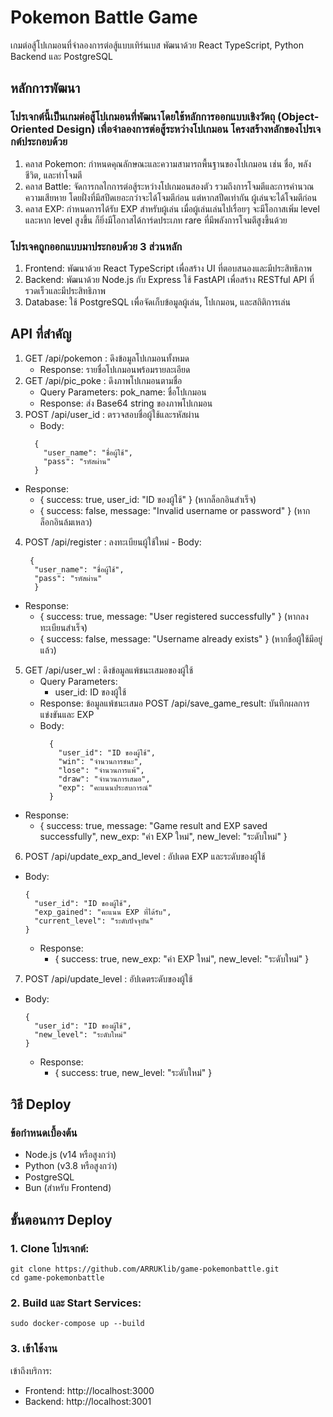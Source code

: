 # Pokemon Battle Game
เกมต่อสู้โปเกมอนที่จำลองการต่อสู้แบบเทิร์นเบส พัฒนาด้วย React TypeScript, Python Backend และ PostgreSQL


## หลักการพัฒนา
  ### โปรเจกต์นี้เป็นเกมต่อสู้โปเกมอนที่พัฒนาโดยใช้หลักการออกแบบเชิงวัตถุ (Object-Oriented Design) เพื่อจำลองการต่อสู้ระหว่างโปเกมอน โครงสร้างหลักของโปรเจกต์ประกอบด้วย
  1. คลาส Pokemon: กำหนดคุณลักษณะและความสามารถพื้นฐานของโปเกมอน เช่น ชื่อ, พลังชีวิต, และท่าโจมตี
  2. คลาส Battle: จัดการกลไกการต่อสู้ระหว่างโปเกมอนสองตัว รวมถึงการโจมตีและการคำนวณความเสียหาย โดยฝั่งที่มีสปีดเยอะกว่าจะได้โจมตีก่อน แต่หากสปีดเท่ากัน ผู้เล่นจะได้โจมตีก่อน
  3. คลาส EXP: กำหนดการได้รับ EXP สำหรับผู้เล่น เมื่อผู้เล่นเล่นไปเรื่อยๆ จะมีโอกาสเพิ่ม level และหาก level สูงขึ้น ก็ยิ่งมีโอกาสได้การ์ดประเภท rare ที่มีพลังการโจมตีสูงขึ้นด้วย
  ### โปรเจคถูกออกแบบมาประกอบด้วย 3 ส่วนหลัก
  1. Frontend: พัฒนาด้วย React TypeScript เพื่อสร้าง UI ที่ตอบสนองและมีประสิทธิภาพ
  2. Backend: พัฒนาด้วย Node.js กับ Express ใช้ FastAPI เพื่อสร้าง RESTful API ที่รวดเร็วและมีประสิทธิภาพ
  3. Database: ใช้ PostgreSQL เพื่อจัดเก็บข้อมูลผู้เล่น, โปเกมอน, และสถิติการเล่น


## API ที่สำคัญ
  1. GET /api/pokemon : ดึงข้อมูลโปเกมอนทั้งหมด
     - Response: รายชื่อโปเกมอนพร้อมรายละเอียด
  2. GET /api/pic_poke : ดึงภาพโปเกมอนตามชื่อ
     - Query Parameters: pok_name: ชื่อโปเกมอน
     - Response: ส่ง Base64 string ของภาพโปเกมอน
  3. POST /api/user_id : ตรวจสอบชื่อผู้ใช้และรหัสผ่าน
     - Body:
      ```
        {
          "user_name": "ชื่อผู้ใช้",
          "pass": "รหัสผ่าน"
        }
      ```
  - Response:
      - { success: true, user_id: "ID ของผู้ใช้" } (หากล็อกอินสำเร็จ)
      - { success: false, message: "Invalid username or password" } (หากล็อกอินล้มเหลว)
  4. POST /api/register : ลงทะเบียนผู้ใช้ใหม่
    - Body:
      ```
       {
        "user_name": "ชื่อผู้ใช้",
        "pass": "รหัสผ่าน"
        }
      ```
  - Response:
      - { success: true, message: "User registered successfully" } (หากลงทะเบียนสำเร็จ)
      - { success: false, message: "Username already exists" } (หากชื่อผู้ใช้มีอยู่แล้ว)

5. GET /api/user_wl : ดึงข้อมูลแพ้ชนะเสมอของผู้ใช้
    - Query Parameters:
        - user_id: ID ของผู้ใช้
    - Response: ข้อมูลแพ้ชนะเสมอ
   POST /api/save_game_result: บันทึกผลการแข่งขันและ EXP
    - Body:
      ```
        {
          "user_id": "ID ของผู้ใช้",
          "win": "จำนวนการชนะ",
          "lose": "จำนวนการแพ้",
          "draw": "จำนวนการเสมอ",
          "exp": "คะแนนประสบการณ์"
        }
      ```
  - Response:
    - { success: true, message: "Game result and EXP saved successfully", new_exp: "ค่า EXP ใหม่", new_level: "ระดับใหม่" }
      
6. POST /api/update_exp_and_level : อัปเดต EXP และระดับของผู้ใช้
  - Body:
      ```
      {
        "user_id": "ID ของผู้ใช้",
        "exp_gained": "คะแนน EXP ที่ได้รับ",
        "current_level": "ระดับปัจจุบัน"
      }
      ```
    - Response:
      - { success: true, new_exp: "ค่า EXP ใหม่", new_level: "ระดับใหม่" }
     
  7. POST /api/update_level : อัปเดตระดับของผู้ใช้
  - Body:
      ```
      {
        "user_id": "ID ของผู้ใช้",
        "new_level": "ระดับใหม่"
      }
      ```    
     - Response:
        - { success: true, new_level: "ระดับใหม่" }

## วิธี Deploy
  ### ข้อกำหนดเบื้องต้น
  - Node.js (v14 หรือสูงกว่า)
  - Python (v3.8 หรือสูงกว่า)
  - PostgreSQL
  - Bun (สำหรับ Frontend)


## ขั้นตอนการ Deploy
### 1. Clone โปรเจกต์:
```
git clone https://github.com/ARRUKlib/game-pokemonbattle.git
cd game-pokemonbattle
```
### 2. Build และ Start Services:
```
sudo docker-compose up --build
```
### 3. เข้าใช้งาน
เข้าถึงบริการ:
  - Frontend: http://localhost:3000
  - Backend: http://localhost:3001
